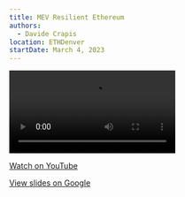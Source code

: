 ```yaml
---
title: MEV Resilient Ethereum
authors:
  - Davide Crapis
location: ETHDenver
startDate: March 4, 2023
---
```


<video src="https://youtu.be/gLRJWrO7o0I"></video>

[Watch on YouTube](https://youtu.be/gLRJWrO7o0I)

[View slides on Google](https://docs.google.com/presentation/d/1cFa6EGcAtM0z8HZ2xzmYRaeoGPUAs4UYgausfi4Kpsc/view)
